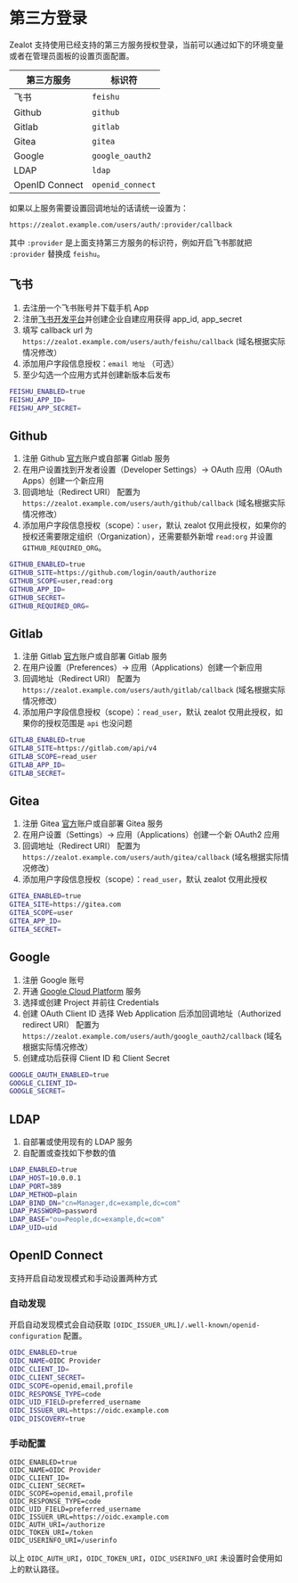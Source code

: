 # 第三方登录

Zealot 支持使用已经支持的第三方服务授权登录，当前可以通过如下的环境变量或者在管理员面板的设置页面配置。

第三方服务 | 标识符
---|---
飞书 | `feishu`
Github | `github`
Gitlab | `gitlab`
Gitea  | `gitea`
Google | `google_oauth2`
LDAP | `ldap`
OpenID Connect | `openid_connect`

如果以上服务需要设置回调地址的话请统一设置为：

```
https://zealot.example.com/users/auth/:provider/callback
```

其中 `:provider` 是上面支持第三方服务的标识符，例如开启飞书那就把 `:provider` 替换成 `feishu`。

## 飞书

1. 去注册一个飞书账号并下载手机 App
1. 注册[飞书开发平台](https://open.feishu.cn/app/)并创建企业自建应用获得 app_id, app_secret
1. 填写 callback url 为 `https://zealot.example.com/users/auth/feishu/callback` (域名根据实际情况修改）
1. 添加用户字段信息授权：`email 地址` （可选）
1. 至少勾选一个应用方式并创建新版本后发布

```bash
FEISHU_ENABLED=true
FEISHU_APP_ID=
FEISHU_APP_SECRET=
```

## Github

1. 注册 Github [官方](http://github.com)账户或自部署 Gitlab 服务
1. 在用户设置找到开发者设置（Developer Settings）-> OAuth 应用（OAuth Apps）创建一个新应用
1. 回调地址（Redirect URI） 配置为  `https://zealot.example.com/users/auth/github/callback` (域名根据实际情况修改）
1. 添加用户字段信息授权（scope）：`user`，默认 zealot 仅用此授权，如果你的授权还需要限定组织（Organization），还需要额外新增 `read:org` 并设置 `GITHUB_REQUIRED_ORG`。

```bash
GITHUB_ENABLED=true
GITHUB_SITE=https://github.com/login/oauth/authorize
GITHUB_SCOPE=user,read:org
GITHUB_APP_ID=
GITHUB_SECRET=
GITHUB_REQUIRED_ORG=
```

## Gitlab

1. 注册 Gitlab [官方](http://gitlab.com)账户或自部署 Gitlab 服务
1. 在用户设置（Preferences）-> 应用（Applications）创建一个新应用
1. 回调地址（Redirect URI） 配置为  `https://zealot.example.com/users/auth/gitlab/callback` (域名根据实际情况修改）
1. 添加用户字段信息授权（scope）：`read_user`，默认 zealot 仅用此授权，如果你的授权范围是 `api` 也没问题

```bash
GITLAB_ENABLED=true
GITLAB_SITE=https://gitlab.com/api/v4
GITLAB_SCOPE=read_user
GITLAB_APP_ID=
GITLAB_SECRET=
```

## Gitea

1. 注册 Gitea [官方](http://gitea.com)账户或自部署 Gitea 服务
1. 在用户设置（Settings）-> 应用（Applications）创建一个新 OAuth2 应用
1. 回调地址（Redirect URI） 配置为  `https://zealot.example.com/users/auth/gitea/callback` (域名根据实际情况修改）
1. 添加用户字段信息授权（scope）：`read_user`，默认 zealot 仅用此授权

```bash
GITEA_ENABLED=true
GITEA_SITE=https://gitea.com
GITEA_SCOPE=user
GITEA_APP_ID=
GITEA_SECRET=
```

## Google

1. 注册 Google 账号
1. 开通 [Google Cloud Platform](https://console.cloud.google.com/apis/dashboard) 服务
1. 选择或创建 Project 并前往 Credentials
1. 创建 OAuth Client ID 选择 Web Application 后添加回调地址（Authorized redirect URI） 配置为 `https://zealot.example.com/users/auth/google_oauth2/callback` (域名根据实际情况修改）
1. 创建成功后获得 Client ID 和 Client Secret

```bash
GOOGLE_OAUTH_ENABLED=true
GOOGLE_CLIENT_ID=
GOOGLE_SECRET=
```

## LDAP

1. 自部署或使用现有的 LDAP 服务
1. 自配置或查找如下参数的值

```bash
LDAP_ENABLED=true
LDAP_HOST=10.0.0.1
LDAP_PORT=389
LDAP_METHOD=plain
LDAP_BIND_DN="cn=Manager,dc=example,dc=com"
LDAP_PASSWORD=password
LDAP_BASE="ou=People,dc=example,dc=com"
LDAP_UID=uid
```

## OpenID Connect

支持开启自动发现模式和手动设置两种方式

### 自动发现

开启自动发现模式会自动获取 `[OIDC_ISSUER_URL]/.well-known/openid-configuration` 配置。

```bash
OIDC_ENABLED=true
OIDC_NAME=OIDC Provider
OIDC_CLIENT_ID=
OIDC_CLIENT_SECRET=
OIDC_SCOPE=openid,email,profile
OIDC_RESPONSE_TYPE=code
OIDC_UID_FIELD=preferred_username
OIDC_ISSUER_URL=https://oidc.example.com
OIDC_DISCOVERY=true
```

### 手动配置

```
OIDC_ENABLED=true
OIDC_NAME=OIDC Provider
OIDC_CLIENT_ID=
OIDC_CLIENT_SECRET=
OIDC_SCOPE=openid,email,profile
OIDC_RESPONSE_TYPE=code
OIDC_UID_FIELD=preferred_username
OIDC_ISSUER_URL=https://oidc.example.com
OIDC_AUTH_URI=/authorize
OIDC_TOKEN_URI=/token
OIDC_USERINFO_URI=/userinfo
```

以上 `OIDC_AUTH_URI`，`OIDC_TOKEN_URI`，`OIDC_USERINFO_URI` 未设置时会使用如上的默认路径。
